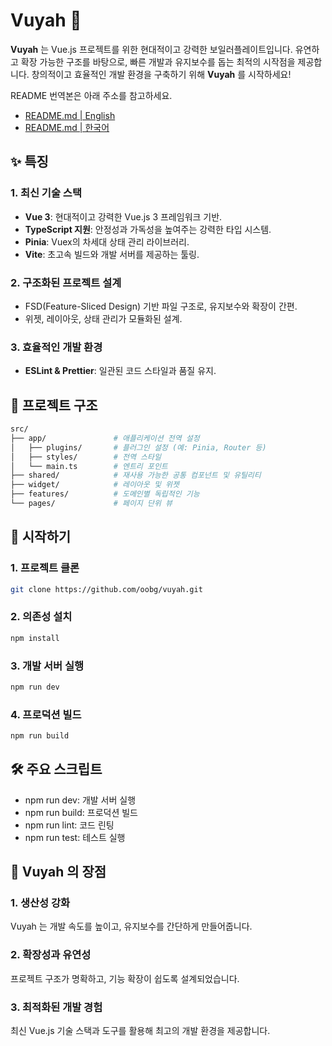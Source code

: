 # Vuyah 🚀

**Vuyah** 는 Vue.js 프로젝트를 위한 현대적이고 강력한 보일러플레이트입니다.
유연하고 확장 가능한 구조를 바탕으로, 빠른 개발과 유지보수를 돕는 최적의 시작점을 제공합니다.
창의적이고 효율적인 개발 환경을 구축하기 위해 **Vuyah** 를 시작하세요!

README 번역본은 아래 주소를 참고하세요.

- [README.md | English](/README.md)
- [README.md | 한국어](/docs/ko/README.md)

## ✨ 특징

### 1. 최신 기술 스택

- **Vue 3**: 현대적이고 강력한 Vue.js 3 프레임워크 기반.
- **TypeScript 지원**: 안정성과 가독성을 높여주는 강력한 타입 시스템.
- **Pinia**: Vuex의 차세대 상태 관리 라이브러리.
- **Vite**: 초고속 빌드와 개발 서버를 제공하는 툴링.

### 2. 구조화된 프로젝트 설계

- FSD(Feature-Sliced Design) 기반 파일 구조로, 유지보수와 확장이 간편.
- 위젯, 레이아웃, 상태 관리가 모듈화된 설계.

### 3. 효율적인 개발 환경

- **ESLint & Prettier**: 일관된 코드 스타일과 품질 유지.

[// not support]: # (- **Vitest**: 유닛 테스트를 간단하고 빠르게 설정.)
[// not support]: # (- **Cypress**: 선택적 E2E 테스트 지원으로 품질 보증.)

## 📂 프로젝트 구조

```bash
src/
├── app/               # 애플리케이션 전역 설정
│   ├── plugins/       # 플러그인 설정 (예: Pinia, Router 등)
│   ├── styles/        # 전역 스타일
│   └── main.ts        # 엔트리 포인트
├── shared/            # 재사용 가능한 공통 컴포넌트 및 유틸리티
├── widget/            # 레이아웃 및 위젯
├── features/          # 도메인별 독립적인 기능
└── pages/             # 페이지 단위 뷰
```

## 🚀 시작하기

### 1. 프로젝트 클론

```bash
git clone https://github.com/oobg/vuyah.git
```

### 2. 의존성 설치
```bash
npm install
```

### 3. 개발 서버 실행
```bash
npm run dev
```

### 4. 프로덕션 빌드
```bash
npm run build
```

## 🛠️ 주요 스크립트

- npm run dev: 개발 서버 실행
- npm run build: 프로덕션 빌드
- npm run lint: 코드 린팅
- npm run test: 테스트 실행

## 🌟 Vuyah 의 장점

### 1. 생산성 강화

Vuyah 는 개발 속도를 높이고, 유지보수를 간단하게 만들어줍니다.

### 2. 확장성과 유연성

프로젝트 구조가 명확하고, 기능 확장이 쉽도록 설계되었습니다.

### 3. 최적화된 개발 경험

최신 Vue.js 기술 스택과 도구를 활용해 최고의 개발 환경을 제공합니다.